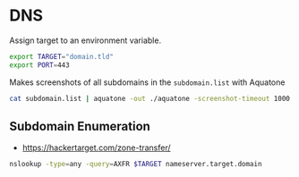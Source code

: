 # DNS

Assign target to an environment variable.

```sh
export TARGET="domain.tld"
export PORT=443
```

Makes screenshots of all subdomains in the `subdomain.list` with Aquatone

```sh
cat subdomain.list | aquatone -out ./aquatone -screenshot-timeout 1000
```
## Subdomain Enumeration

- https://hackertarget.com/zone-transfer/

```sh
nslookup -type=any -query=AXFR $TARGET nameserver.target.domain
```

